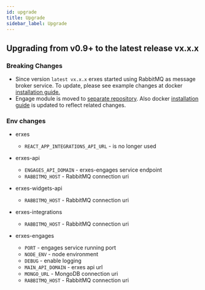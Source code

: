 ```yaml
---
id: upgrade
title: Upgrade
sidebar_label: Upgrade
---
```


## Upgrading from v0.9+ to the latest release vx.x.x

### Breaking Changes
- Since version `latest vx.x.x` erxes started using RabbitMQ as message broker service. To update, please see example changes at docker [installation guide.](docker)
- Engage module is moved to [separate repository](https://github.com/erxes/erxes-engages-email-sender). Also docker [installation guide](docker) is updated to reflect related changes.

### Env changes
- erxes
    - `REACT_APP_INTEGRATIONS_API_URL` - is no longer used

- erxes-api
    - `ENGAGES_API_DOMAIN` - erxes-engages service endpoint
    - `RABBITMQ_HOST` - RabbitMQ connection uri

- erxes-widgets-api
    - `RABBITMQ_HOST` - RabbitMQ connection uri

- erxes-integrations
    - `RABBITMQ_HOST` - RabbitMQ connection uri

- erxes-engages
    - `PORT` - engages service running port
    - `NODE_ENV` - node environment
    - `DEBUG` - enable logging
    - `MAIN_API_DOMAIN` - erxes api url
    - `MONGO_URL` - MongoDB connection uri
    - `RABBITMQ_HOST` - RabbitMQ connection uri
